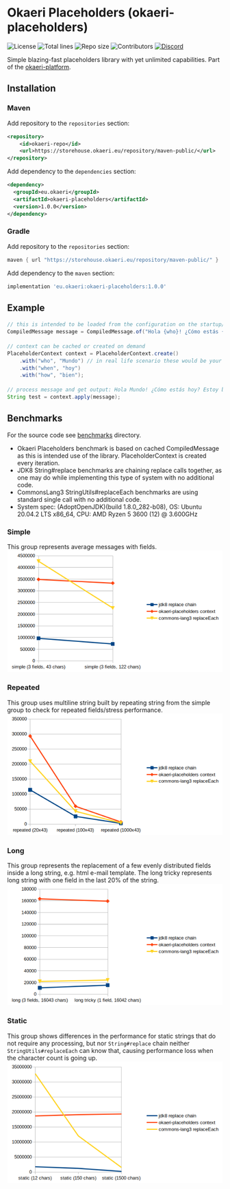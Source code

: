 # Okaeri Placeholders (okaeri-placeholders)

![License](https://img.shields.io/github/license/OkaeriPoland/okaeri-placeholders)
![Total lines](https://img.shields.io/tokei/lines/github/OkaeriPoland/okaeri-placeholders)
![Repo size](https://img.shields.io/github/repo-size/OkaeriPoland/okaeri-placeholders)
![Contributors](https://img.shields.io/github/contributors/OkaeriPoland/okaeri-placeholders)
[![Discord](https://img.shields.io/discord/589089838200913930)](https://discord.gg/hASN5eX)

Simple blazing-fast placeholders library with yet unlimited capabilities. Part of the [okaeri-platform](https://github.com/OkaeriPoland/okaeri-platform).

## Installation
### Maven
Add repository to the `repositories` section:
```xml
<repository>
    <id>okaeri-repo</id>
    <url>https://storehouse.okaeri.eu/repository/maven-public/</url>
</repository>
```
Add dependency to the `dependencies` section:
```xml
<dependency>
  <groupId>eu.okaeri</groupId>
  <artifactId>okaeri-placeholders</artifactId>
  <version>1.0.0</version>
</dependency>
```
### Gradle
Add repository to the `repositories` section:
```groovy
maven { url "https://storehouse.okaeri.eu/repository/maven-public/" }
```
Add dependency to the `maven` section:
```groovy
implementation 'eu.okaeri:okaeri-placeholders:1.0.0'
```

## Example
```java
// this is intended to be loaded from the configuration on the startup/cached and stored compiled
CompiledMessage message = CompiledMessage.of("Hola {who}! ¿Cómo estás {when}? Estoy {how}.");

// context can be cached or created on demand
PlaceholderContext context = PlaceholderContext.create()
    .with("who", "Mundo") // in real life scenario these would be your variables
    .with("when", "hoy")
    .with("how", "bien");

// process message and get output: Hola Mundo! ¿Cómo estás hoy? Estoy bien.
String test = context.apply(message);
```

## Benchmarks

For the source code see [benchmarks](https://github.com/OkaeriPoland/okaeri-placeholders/tree/master/benchmarks) directory. 
- Okaeri Placeholders benchmark is based on cached CompiledMessage as this is intended use of the library. PlaceholderContext is created every iteration.
- JDK8 String#replace benchmarks are chaining replace calls together, as one may do while implementing this type of system with no additional code.
- CommonsLang3 StringUtils#replaceEach benchmarks are using standard single call with no additional code.
- System spec: (AdoptOpenJDK)(build 1.8.0_282-b08), OS: Ubuntu 20.04.2 LTS x86_64, CPU: AMD Ryzen 5 3600 (12) @ 3.600GHz

### Simple
This group represents average messages with fields.
![](benchmark/results/1.0.0/simple.png)

### Repeated
This group uses multiline string built by repeating string from the simple group to check for repeated fields/stress performance.
![](benchmark/results/1.0.0/repeated.png)

### Long
This group represents the replacement of a few evenly distributed fields inside a long string, e.g. html e-mail template. 
The long tricky represents long string with one field in the last 20% of the string.
![](benchmark/results/1.0.0/long.png)

### Static
This group shows differences in the performance for static strings that do not require any processing, but nor `String#replace` chain 
  neither `StringUtils#replaceEach` can know that, causing performance loss when the character count is going up.
![](benchmark/results/1.0.0/static.png)
